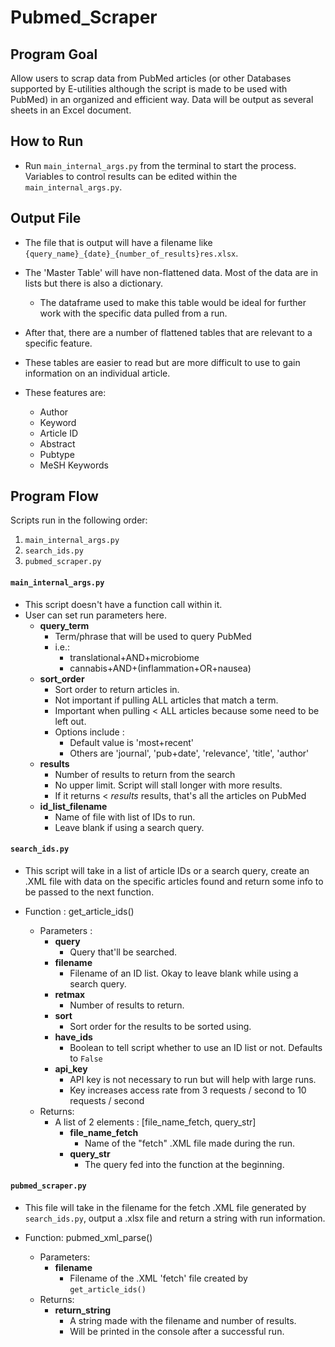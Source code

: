 # Pubmed_Scraper

## Program Goal

Allow users to scrap data from PubMed articles (or other Databases supported by E-utilities although the script is made to be used with PubMed) in an organized and efficient way. Data will be output as several sheets in an Excel document.

## How to Run

- Run `main_internal_args.py` from the terminal to start the process. Variables to control results can be edited within the `main_internal_args.py`.


## Output File

- The file that is output will have a filename like `{query_name}_{date}_{number_of_results}res.xlsx`.

- The 'Master Table' will have non-flattened data. Most of the data are in lists but there is also a dictionary.
    - The dataframe used to make this table would be ideal for further work with the specific data pulled from a run.

- After that, there are a number of flattened tables that are relevant to a specific feature.
- These tables are easier to read but are more difficult to use to gain information on an individual article.
- These features are:
    - Author
    - Keyword
    - Article ID
    - Abstract
    - Pubtype
    - MeSH Keywords


## Program Flow

Scripts run in the following order:

1. `main_internal_args.py`
2. `search_ids.py`
3. `pubmed_scraper.py`

#### `main_internal_args.py`

- This script doesn't have a function call within it.
- User can set run parameters here.
    - **query_term**
        - Term/phrase that will be used to query PubMed
        - i.e.:
            - translational+AND+microbiome
            - cannabis+AND+(inflammation+OR+nausea)
    - **sort_order**
        - Sort order to return articles in.
        - Not important if pulling ALL articles that match a term.
        - Important when pulling < ALL articles because some need to be left out.
        - Options include :
            - Default value is 'most+recent'
            - Others are 'journal', 'pub+date', 'relevance', 'title', 'author'
    - **results**
        - Number of results to return from the search
        - No upper limit. Script will stall longer with more results.
        - If it returns < _results_ results, that's all the articles on PubMed
    - **id_list_filename**
        - Name of file with list of IDs to run.
        - Leave blank if using a search query.

#### `search_ids.py`

- This script will take in a list of article IDs or a search query, create an .XML file with data on the specific articles found and return some info to be passed to the next function.

- Function : get_article_ids()
    - Parameters :
        - **query**
            - Query that'll be searched.
        - **filename**
            - Filename of an ID list. Okay to leave blank while using a search query.
        - **retmax**
            - Number of results to return.
        - **sort**
            - Sort order for the results to be sorted using.
        - **have_ids**
            - Boolean to tell script whether to use an ID list or not. Defaults to `False`
        - **api_key**
            - API key is not necessary to run but will help with large runs.
            - Key increases access rate from 3 requests / second to 10 requests / second
    - Returns:
        - A list of 2 elements : [file_name_fetch, query_str]
            - **file_name_fetch**
                - Name of the "fetch" .XML file made during the run.
            - **query_str**
                - The query fed into the function at the beginning.

#### `pubmed_scraper.py`

- This file will take in the filename for the fetch .XML file generated by `search_ids.py`, output a .xlsx file and return a string with run information.

- Function: pubmed_xml_parse()
    - Parameters:
        - **filename**
            - Filename of the .XML 'fetch' file created by `get_article_ids()`
    - Returns:
        - **return_string**
            - A string made with the filename and number of results.
            - Will be printed in the console after a successful run.
